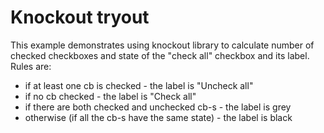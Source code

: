 Knockout tryout
===============

This example demonstrates using knockout library to calculate number of checked checkboxes and state of the 
"check all" checkbox and its label. Rules are:

 - if at least one cb is checked - the label is "Uncheck all"
 - if no cb checked - the label is "Check all"
 - if there are both checked and unchecked cb-s - the label is grey
 - otherwise (if all the cb-s have the same state) - the label is black
